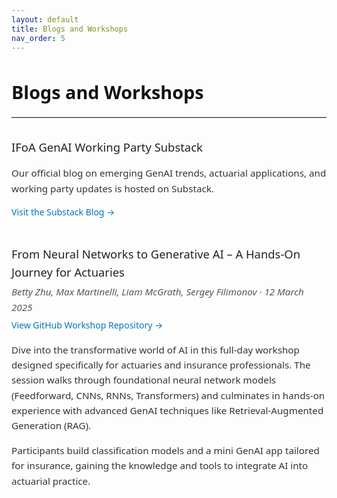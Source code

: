 ```yaml
---
layout: default
title: Blogs and Workshops
nav_order: 5
---
```


<div style="max-width: 900px; margin: 0 auto; font-family: system-ui, -apple-system, sans-serif; line-height: 1.6;">

  <h1 style="font-size: 1.8rem; font-weight: 600; margin-bottom: 1rem; color: #111;">Blogs and Workshops</h1>
  <hr style="margin-bottom: 2rem; border: none; border-top: 1px solid #ddd;">

  <!-- Blogs -->
  <div style="margin-bottom: 2.5rem;">
    <h2 style="font-size: 1.15rem; font-weight: 500; color: #222; margin-bottom: 0.3rem;">IFoA GenAI Working Party Substack</h2>
    <p style="font-size: 0.95rem; color: #333;">
      Our official blog on emerging GenAI trends, actuarial applications, and working party updates is hosted on Substack.
    </p>
    <p style="margin: 0.4rem 0;">
      <a href="https://ifoagenai.substack.com" target="_blank" style="color: #0077b5; text-decoration: none;">
        Visit the Substack Blog →
      </a>
    </p>
  </div>

  <!-- Workshop -->
  <div style="margin-bottom: 2.5rem;">
    <h2 style="font-size: 1.15rem; font-weight: 500; color: #222; margin-bottom: 0.3rem;">
      From Neural Networks to Generative AI – A Hands-On Journey for Actuaries
    </h2>
    <p style="margin: 0.1rem 0; font-size: 0.95rem; color: #555;">
      <em>Betty Zhu, Max Martinelli, Liam McGrath, Sergey Filimonov · 12 March 2025</em>
    </p>
    <p style="margin: 0.4rem 0;">
      <a href="https://github.com/IFoA-GenAI-WP/2025-CAS-RPM-NN-GenAI-Workshop" target="_blank" style="color: #0077b5; text-decoration: none;">
        View GitHub Workshop Repository →
      </a>
    </p>
    <p style="font-size: 0.95rem; color: #333;">
      Dive into the transformative world of AI in this full-day workshop designed specifically for actuaries and insurance professionals.
      The session walks through foundational neural network models (Feedforward, CNNs, RNNs, Transformers) and culminates in hands-on experience with advanced GenAI techniques like Retrieval-Augmented Generation (RAG).
    </p>
    <p style="font-size: 0.95rem; color: #333;">
      Participants build classification models and a mini GenAI app tailored for insurance, gaining the knowledge and tools to integrate AI into actuarial practice.
    </p>
  </div>

</div>
